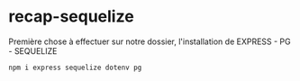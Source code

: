 # recap-sequelize
Première chose à effectuer sur notre dossier, l'installation de EXPRESS - PG -  SEQUELIZE
```shell
npm i express sequelize dotenv pg
```
